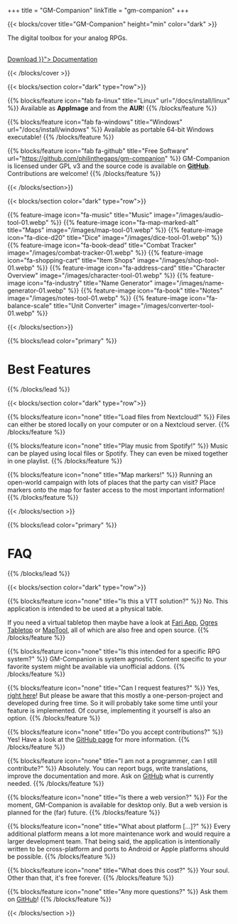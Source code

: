 +++
title = "GM-Companion"
linkTitle = "gm-companion"
+++

{{< blocks/cover title="GM-Companion" height="min" color="dark" >}}
<div class="mx-auto">
    <p>The digital toolbox for your analog RPGs.</p><br>
	<a class="btn btn-lg btn-secondary mb-4" href="/docs/install">
		Download <i class="fas fa-download ml-2 "></i>
	</a>
    <a class="btn btn-lg btn-secondary mb-4" href="{{< relref "/docs" >}}">
		Documentation <i class="fas fa-arrow-alt-circle-right ml-2"></i>
	</a>
</div>

{{< /blocks/cover >}}

{{< blocks/section color="dark" type="row">}} 

{{% blocks/feature icon="fab fa-linux" title="Linux" url="/docs/install/linux" %}}
Available as **AppImage** and from the **AUR**!
{{% /blocks/feature %}}

{{% blocks/feature icon="fab fa-windows" title="Windows" url="/docs/install/windows" %}}
Available as portable 64-bit Windows executable!
{{% /blocks/feature %}}

{{% blocks/feature icon="fab fa-github" title="Free Software" url="https://github.com/philinthegaps/gm-companion" %}}
GM-Companion is licensed under GPL v3 and the source code is available on
[**GitHub**](https://github.com/philinthegaps/gm-companion). <br>Contributions are welcome!
{{% /blocks/feature %}}

{{< /blocks/section>}}

{{< blocks/section color="dark" type="row">}}

{{% feature-image icon="fa-music" title="Music" image="/images/audio-tool-01.webp" %}}
{{% feature-image icon="fa-map-marked-alt" title="Maps" image="/images/map-tool-01.webp" %}}
{{% feature-image icon="fa-dice-d20" title="Dice" image="/images/dice-tool-01.webp" %}}
{{% feature-image icon="fa-book-dead" title="Combat Tracker" image="/images/combat-tracker-01.webp" %}}
{{% feature-image icon="fa-shopping-cart" title="Item Shops" image="/images/shop-tool-01.webp" %}}
{{% feature-image icon="fa-address-card" title="Character Overview" image="/images/character-tool-01.webp" %}}
{{% feature-image icon="fa-industry" title="Name Generator" image="/images/name-generator-01.webp" %}}
{{% feature-image icon="fa-book" title="Notes" image="/images/notes-tool-01.webp" %}}
{{% feature-image icon="fa-balance-scale" title="Unit Converter" image="/images/converter-tool-01.webp" %}}

{{< /blocks/section>}}

{{% blocks/lead color="primary" %}}
<h1 class="text-center">Best Features</h1>
{{% /blocks/lead %}}

{{< blocks/section color="dark" type="row">}}

{{% blocks/feature icon="none" title="Load files from Nextcloud!" %}}
Files can either be stored locally on your computer or on a Nextcloud server.
{{% /blocks/feature %}}

{{% blocks/feature icon="none" title="Play music from Spotify!" %}}
Music can be played using local files or Spotify.
They can even be mixed together in one playlist.
{{% /blocks/feature %}}

{{% blocks/feature icon="none" title="Map markers!" %}}
Running an open-world campaign with lots of places that the party can visit?
Place markers onto the map for faster access to the most important information!
{{% /blocks/feature %}}

{{< /blocks/section >}}

{{% blocks/lead color="primary" %}}
<h1 class="text-center">FAQ</h1>
{{% /blocks/lead %}}

<!-- primary, white, dark, warning, light, success, 300, blue, orange -->
{{< blocks/section color="dark" type="row">}}

{{% blocks/feature icon="none" title="Is this a VTT solution?" %}}
No. This application is intended to be used at a physical table.

If you need a virtual tabletop then maybe have a look at [Fari App](https://fari.app/), [Ogres Tabletop](https://ogres.app/) or [MapTool](https://www.rptools.net/toolbox/maptool/), all of which are also free and open source.
{{% /blocks/feature %}}

{{% blocks/feature icon="none" title="Is this intended for a specific RPG system?" %}}
GM-Companion is system agnostic. Content specific to your favorite system might be available via unofficial addons.
{{% /blocks/feature %}}

{{% blocks/feature icon="none" title="Can I request features?" %}}
Yes, [right here](https://github.com/PhilInTheGaps/GM-Companion/issues)! But please be aware that this mostly a one-person-project and developed during free time.
So it will probably take some time until your feature is implemented.
Of course, implementing it yourself is also an option.
{{% /blocks/feature %}}

{{% blocks/feature icon="none" title="Do you accept contributions?" %}}
Yes! Have a look at the [GitHub page](https://github.com/PhilInTheGaps/GM-Companion) for more information.
{{% /blocks/feature %}}

{{% blocks/feature icon="none" title="I am not a programmer, can I still contribute?" %}}
Absolutely. You can report bugs, write translations, improve the documentation and more. Ask on [GitHub](https://github.com/PhilInTheGaps/GM-Companion/discussions) what is currently needed.
{{% /blocks/feature %}}

{{% blocks/feature icon="none" title="Is there a web version?" %}}
For the moment, GM-Companion is available for desktop only. But a web version is planned for the (far) future.
{{% /blocks/feature %}}

{{% blocks/feature icon="none" title="What about platform [...]?" %}}
Every additional platform means a lot more maintenance work and would require a larger development team.
That being said, the application is intentionally written to be cross-platform and ports to Android or Apple platforms should be possible.
{{% /blocks/feature %}}

{{% blocks/feature icon="none" title="What does this cost?" %}}
Your soul. Other than that, it's free forever. 
{{% /blocks/feature %}}

{{% blocks/feature icon="none" title="Any more questions?" %}}
Ask them on [GitHub](https://github.com/PhilInTheGaps/GM-Companion/discussions)!
{{% /blocks/feature %}}



{{< /blocks/section >}}


<!-- {{< blocks/section >}}

<div class="col-12">
<h1 class="text-center">This is another Section</h1>
</div>

{{< /blocks/section >}} -->
